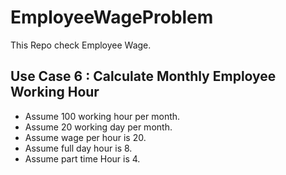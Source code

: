 # EmployeeWageProblem

This Repo check Employee Wage.

## Use Case 6 : Calculate Monthly Employee Working Hour

- Assume 100 working hour per month.
- Assume 20 working day per month.
- Assume wage per hour is 20.
- Assume full day hour is 8.
- Assume part time Hour is 4.
